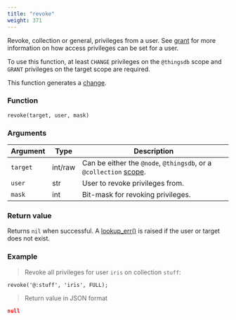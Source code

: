 ```yaml
---
title: "revoke"
weight: 371
---
```


Revoke, collection or general, privileges from a user. See [grant](../../thingsdb-api/grant) for more information on
how access privileges can be set for a user.

To use this function, at least `CHANGE` privileges on the `@thingsdb` scope and `GRANT` privileges on the target scope are required.

This function generates a [change](../../overview/changes).

### Function

`revoke(target, user, mask)`

### Arguments

Argument | Type | Description
-------- | ---- | -----------
`target` | int/raw | Can be either the `@node`, `@thingsdb`, or a `@collection` [scope](../../overview/scopes).
`user` | str | User to revoke privileges from.
`mask` | int | Bit-mask for revoking privileges.

### Return value

Returns `nil` when successful. A [lookup_err()](../../errors/lookup_err) is raised if the user or target
does not exist.

### Example

> Revoke all privileges for user `iris` on collection `stuff`:

```thingsdb,syntax_only,@t
revoke('@:stuff', 'iris', FULL);
```

> Return value in JSON format

```json
null
```
